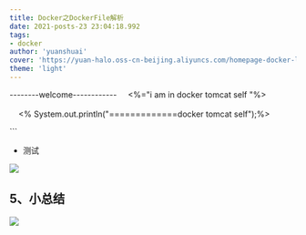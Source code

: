 ```yaml
---
title: Docker之DockerFile解析
date: 2021-posts-23 23:04:18.992
tags: 
- docker
author: 'yuanshuai'
cover: 'https://yuan-halo.oss-cn-beijing.aliyuncs.com/homepage-docker-logo.png'
theme: 'light'
---
```


--------welcome------------ 
    <%="i am in docker tomcat self "%> 
    <br> 
    <br> 
    <% System.out.println("=============docker tomcat self");%> 
  </body> 
</html> 
```

- 测试

![](https://hexobbblog.oss-cn-beijing.aliyuncs.com/images/docker/69.png)

## 5、小总结

![](https://hexobbblog.oss-cn-beijing.aliyuncs.com/images/docker/70.png)